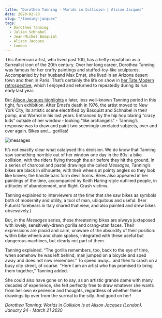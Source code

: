 ```yaml
---
title: "Dorothea Tanning - Worlds in Collision | Alison Jacques"
date: 2020-02-23
slug: "/tanning-jacques"
tags:
  - Dorothea Tanning
  - Julian Schnabel
  - Jean-Michel Basquiat
  - Alison Jacques
  - London
---
```


This American artist, who lived past 100, has a hefty reputation as a Surrealist icon of the 20th century. Over her long career, Dorothea Tanning was famous for her crafty paintings and stuffed-toy-like sculptures. Accompanied by her husband Max Ernst, she lived in an Arizona desert town and then in Paris. That’s certainly the life on show in [her Tate Modern retrospective](https://www.tate.org.uk/whats-on/tate-modern/exhibition/dorothea-tanning), which I enjoyed and returned to repeatedly during its run early last year.

But [Alison Jacques highlights](https://www.alisonjacquesgallery.com/exhibitions/184/overview/) a later, less well-known Tanning period in this tight, fun exhibition. After Ernst’s death in 1976, the artist moved to New York City, its artistic scene electrified by Basquiat and Schnabel in their pomp, and Warhol in his last years. Entranced by the hip hop blaring “crazy kids” outside of her window - looking “like archangels” - Tanning’s response was to draw and paint two seemingly unrelated subjects, over and over again. Bikes and… gorillas!

![messages](/tanning-jacques-1.jpg)

It’s not exactly clear what catalysed this decision. We do know that Tanning saw something horrible out of her window one day in the 80s: a bike collision, with the riders flying through the air before they hit the ground. In a series of charcoal and pastel drawings she called *Messages*, Tanning’s bikes are black in silhouette, with their wheels at pointy angles so they look like knives; the handle bars form devil horns. Bikes also appeared in her paintings of the time, accompanied by Keith Haring-style outlined people, in attitudes of abandonment, and flight. Crash victims.

Tanning explained to interviewers at the time that she saw bikes as symbols both of modernity and utility, a tool of man, ubiquitous and useful. (Her Futurist forebears in Italy shared that view, and also painted and drew bikes obsessively.)

But, in the *Messages* series, these threatening bikes are always juxtaposed with lovely, sensitively-drawn gorilla and orang-utan faces. Their expressions are placid and calm, unaware of the absurdity of their position: within bike wheels and chain spokes, integrated with these useful but dangerous machines, but clearly not part of them.

Tanning explained: “The gorilla remembers, too, back to the eye of time, when somehow he was left behind, man jumped on a bicycle and sped away and does not now remember.” To speed away… and then to crash on a busy city street, of course. “Here I am an artist who has promised to bring them together,” Tanning added.

She could also have gone on to say, as an artistic grande dame with many decades of experience, she felt perfectly free to draw whatever she wants from her own experience and thoughts, regardless of whether these drawings tip over from the surreal to the silly. And good on her!

*Dorothea Tanning: Worlds in Collision is at Alison Jacques (London). January 24 - March 21 2020*
